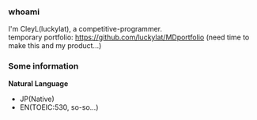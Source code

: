 ### whoami

I'm CleyL(luckylat), a competitive-programmer.  
temporary portfolio: https://github.com/luckylat/MDportfolio (need time to make this and my product...)

### Some information
**Natural Language**   
- JP(Native)  
- EN(TOEIC:530, so-so...)  

<!--
**luckylat/luckylat** is a ✨ _special_ ✨ repository because its `README.md` (this file) appears on your GitHub profile.

Here are some ideas to get you started:

- 🔭 I’m currently working on ...
- 🌱 I’m currently learning ...
- 👯 I’m looking to collaborate on ...
- 🤔 I’m looking for help with ...
- 💬 Ask me about ...
- 📫 How to reach me: ...
- 😄 Pronouns: ...
- ⚡ Fun fact: ...
-->
